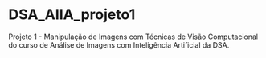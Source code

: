 # DSA_AIIA_projeto1
Projeto 1 - Manipulação de Imagens com Técnicas de Visão Computacional do curso de Análise de Imagens com Inteligência Artificial da DSA.
